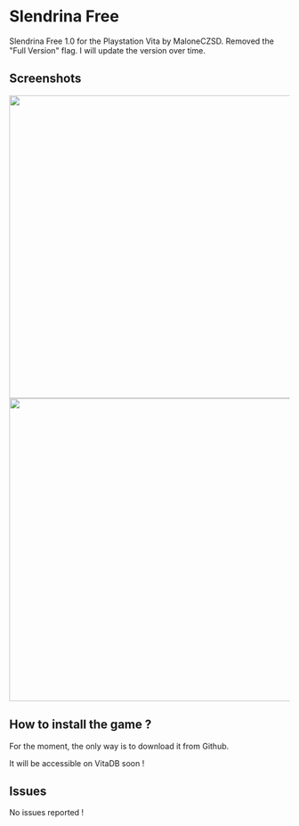 # Slendrina Free
Slendrina Free 1.0 for the Playstation Vita by MaloneCZSD.
Removed the "Full Version" flag. 
I will update the version over time.

## Screenshots
<img src="https://github.com/user-attachments/assets/50cb369a-c3f5-4852-ab1e-e62fcdf3d6f3" width="960" height="544" />
<img src="https://github.com/user-attachments/assets/7a1fa000-9530-4b1d-98a3-3dc0db4504ef" width="960" height="544" />

## How to install the game ?
For the moment, the only way is to download it from Github.

It will be accessible on VitaDB soon !

## Issues
No issues reported !

